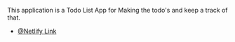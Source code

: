 This application is a Todo List App for Making the todo's and keep a track of that.


- [@Netlify Link](https://delicate-cranachan-01d6b1.netlify.app) 
